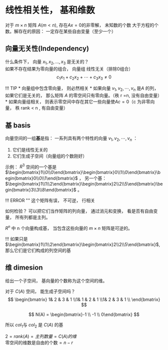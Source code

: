 # 线性相关性， 基和维数

对于 $m \times n$ 矩阵 $A(m<n)$, 存在$Ax=0$的非零解， 未知数的个数 大于方程的个数。解存在的原因： 一定存在某些自由变量（至少一个）

## 向量无关性(Independency)

什么条件下， 向量 $x_1, x_2,\dotsc, x_3$ 是无关的？  
如果不存在结果为零向量的组合， 向量组 线性无关（排除0组合）
$$
c_1 x_1 + c_2 x_2 + \dotsb + c_3 x_3 \neq 0
$$

!!! TIP
    * 向量组中包含零向量， 则必然相关
    * 如果向量 $v_1, v_2, \dotsb, v_n$ 是$A$ 的列， 如果它们是无关的， 那么矩阵 $A$ 的零空间只有零向量。（秩 r =n, 没有自由变量）
    * 如果向量组相关， 则表示零空间中存在其它一些向量使$Ac=0$（c 为非零向量， 秩 rank < n , 有自由变量）

## 基 basis

向量空间的一组**基**是指： 一系列具有两个特性的向量 $v_1, v_2, \dotsb, v_n$ ：
1. 它们是线性无关的
2. 它们生成子空间（向量组的个数刚好）

示例：
$R^3$ 空间的一个基是$\begin{bmatrix}1\\0\\0\end{bmatrix}\begin{bmatrix}0\\1\\0\end{bmatrix}\begin{bmatrix}0\\0\\1\end{bmatrix}$ ， 另一个基：$\begin{bmatrix}1\\1\\2\end{bmatrix}\begin{bmatrix}2\\2\\5\end{bmatrix}\begin{bmatrix}3\\3\\8\end{bmatrix}$  。

!!! ERROR "" 
    这个矩阵有误， 不可逆， 行相关

如何检验？
可以把它们当作矩阵的列向量， 通过消元和变换， 看是否有自由变量， 所有列都是主列。

$R^n$ 中 n 个向量构成基， 当包含这些向量的 $m\times n$ 矩阵是可逆的。

!!! 
    如果只是$\begin{bmatrix}1\\1\\2\end{bmatrix}\begin{bmatrix}2\\2\\5\end{bmatrix}$, 那么它们是它们构成的列空间的基

## 维 dimesion

给出一个子空间， 基向量的个数称为这个空间的维。

对于 $C(A)$ 空间， 能生成子空间吗？
$$
\begin{bmatrix}
1& 2 & 3 & 1 \\1& 1 & 2 & 1 \\1& 2 & 3 & 1 \\
\end{bmatrix}
$$


$$
N(A) = \begin{bmatrix}-1 \\ -1 \\ 0\end{bmatrix}
$$

所以 $col_1$与 $col_2$ 是 $C(A)$ 的基

$2= rank(A) = 主列数量 = C(A) 的维$  
零空间的维数是自由的个数$=n-r$